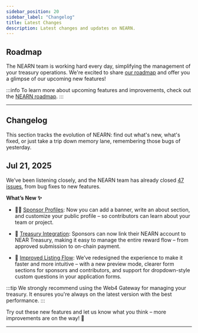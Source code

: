 ```yaml
---
sidebar_position: 20
sidebar_label: "Changelog"
title: Latest Changes
description: Latest changes and updates on NEARN.
---
```


## Roadmap

The NEARN team is working hard every day, simplifying the management of your treasury operations.
We're excited to share [our roadmap](https://github.com/NEAR-DevHub/.github/issues/29) and offer you a glimpse of our upcoming new features!

:::info
To learn more about upcoming features and improvements, check out the [NEARN roadmap](https://github.com/NEAR-DevHub/.github/issues/29).
:::

---

## Changelog

This section tracks the evolution of NEARN: find out what's new, what's fixed, or just take a trip down memory lane, remembering those bugs of yesterday.

## Jul 21, 2025

We’ve been listening closely, and the NEARN team has already closed [47 issues](https://github.com/NEAR-DevHub/nearn/issues?q=is%3Aissue%20state%3Aclosed%20closed%3A%3E2025-06-10), from bug fixes to new features.

**What’s New ✨**
  
- 🧑‍💼 [Sponsor Profiles](sponsor/profile.md): Now you can add a banner, write an about section, and customize your public profile – so contributors can learn about your team or project.

- 🤝 [Treasury Integration](sponsor/treasury.md): Sponsors can now link their NEARN account to NEAR Treasury, making it easy to manage the entire reward flow – from approved submission to on-chain payment.

- 📝 [Improved Listing Flow](sponsor/listing-guide.md): We’ve redesigned the experience to make it faster and more intuitive – with a new preview mode, clearer form sections for sponsors and contributors, and support for dropdown-style custom questions in your application forms.

:::tip
We strongly recommend using the Web4 Gateway for managing your treasury. It ensures you're always on the latest version with the best performance.
:::

Try out these new features and let us know what you think – more improvements are on the way! 🚀

---
